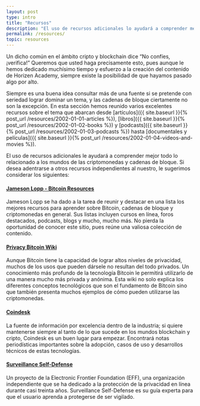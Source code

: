 ```yaml
---
layout: post
type: intro
title: "Recursos"
description: "El uso de recursos adicionales lo ayudará a comprender mejor los temas blockchain y criptomonedas."
permalink: /resources/
topic: resources
---
```


Un dicho común en el ámbito cripto y blockchain dice “No confíes, ¡verifica!” Queremos que usted haga precisamente esto, pues aunque le hemos dedicado muchísimo tiempo y esfuerzo a la creación del contenido de Horizen Academy, siempre existe la posibilidad de que hayamos pasado algo por alto.

Siempre es una buena idea consultar más de una fuente si se pretende con seriedad lograr dominar un tema, y las cadenas de bloque ciertamente no son la excepción. En esta sección hemos reunido varios excelentes recursos sobre el tema que abarcan desde [artículos]({{ site.baseurl }}{% post_url /resources/2002-01-01-articles %}), [libros]({{ site.baseurl }}{% post_url /resources/2002-01-02-books %}) y [podcasts]({{ site.baseurl }}{% post_url /resources/2002-01-03-podcasts %}) hasta [documentales y películas]({{ site.baseurl }}{% post_url /resources/2002-01-04-videos-and-movies %}). 

El uso de recursos adicionales le ayudará a comprender mejor todo lo relacionado a los mundos de las criptomonedas y cadenas de bloque. Si desea adentrarse a otros recursos independientes al nuestro, le sugerimos considerar los siguientes:



<h4><a href="https://lopp.net/bitcoin.html" target="_blank">Jameson Lopp - Bitcoin Resources</a></h4>

Jameson Lopp se ha dado a la tarea de reunir y destacar en una lista los mejores recursos para aprender sobre Bitcoin, cadenas de bloque y criptomonedas en general. Sus listas incluyen cursos en línea, foros destacados, podcasts, blogs y mucho, mucho más. No pierda la oportunidad de conocer este sitio, pues reúne una valiosa colección de contenido.

<h4><a href="https://en.bitcoin.it/wiki/Privacy" target="_blank">Privacy Bitcoin Wiki</a></h4>

Aunque Bitcoin tiene la capacidad de lograr altos niveles de privacidad, muchos de los usos que pueden dársele no resultan del todo privados. Un conocimiento más profundo de la tecnología Bitcoin le permitirá utilizarlo de una manera mucho más privada y anónima. Esta wiki no solo explica los diferentes conceptos tecnológicos que son el fundamento de Bitcoin sino que también presenta muchos ejemplos de cómo pueden utilizarse las criptomonedas.

<h4><a href="https://www.coindesk.com/" target="_blank">Coindesk</a></h4>

La fuente de información por excelencia dentro de la industria; si quiere mantenerse siempre al tanto de lo que sucede en los mundos blockchain y cripto, Coindesk es un buen lugar para empezar. Encontrará notas periodísticas importantes sobre la adopción, casos de uso y desarrollos técnicos de estas tecnologías.

<h4><a href="https://ssd.eff.org/en" target="_blank">Surveillance Self-Defense</a></h4>

Un proyecto de la Electronic Frontier Foundation (EFF), una organización independiente que se ha dedicado a la protección de la privacidad en línea durante casi treinta años. Surveillance Self-Defense es su guía experta para que el usuario aprenda a protegerse de ser vigilado.